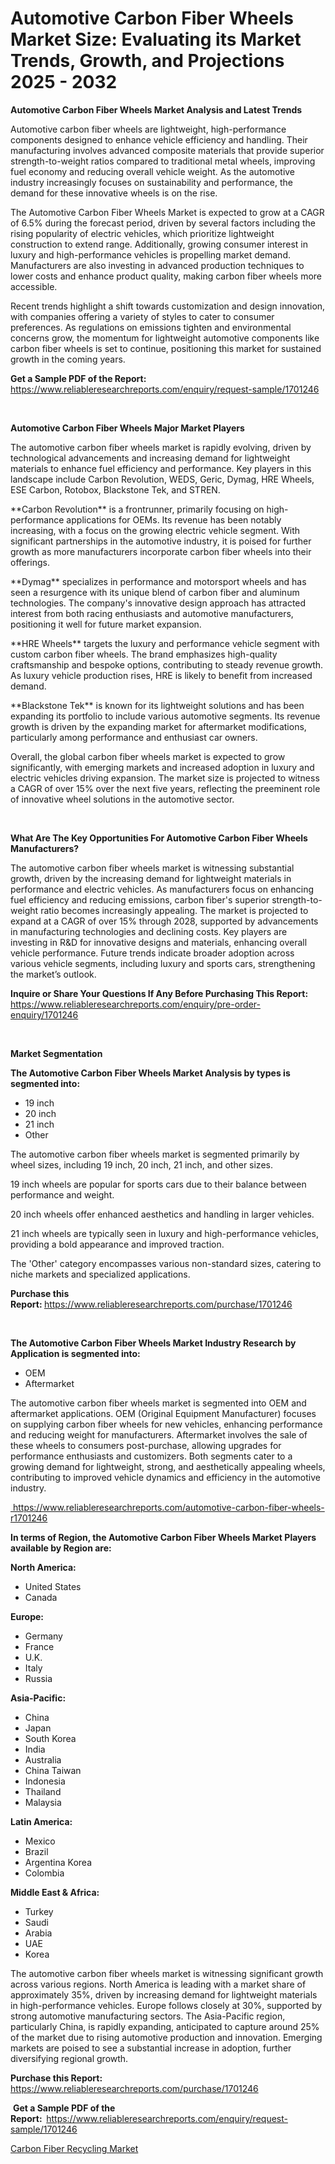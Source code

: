 <p><h1>Automotive Carbon Fiber Wheels Market Size: Evaluating its Market Trends, Growth, and Projections 2025 - 2032</h1></p><p><strong>Automotive Carbon Fiber Wheels Market Analysis and Latest Trends</strong></p>
<p><p>Automotive carbon fiber wheels are lightweight, high-performance components designed to enhance vehicle efficiency and handling. Their manufacturing involves advanced composite materials that provide superior strength-to-weight ratios compared to traditional metal wheels, improving fuel economy and reducing overall vehicle weight. As the automotive industry increasingly focuses on sustainability and performance, the demand for these innovative wheels is on the rise.</p><p>The Automotive Carbon Fiber Wheels Market is expected to grow at a CAGR of 6.5% during the forecast period, driven by several factors including the rising popularity of electric vehicles, which prioritize lightweight construction to extend range. Additionally, growing consumer interest in luxury and high-performance vehicles is propelling market demand. Manufacturers are also investing in advanced production techniques to lower costs and enhance product quality, making carbon fiber wheels more accessible.</p><p>Recent trends highlight a shift towards customization and design innovation, with companies offering a variety of styles to cater to consumer preferences. As regulations on emissions tighten and environmental concerns grow, the momentum for lightweight automotive components like carbon fiber wheels is set to continue, positioning this market for sustained growth in the coming years.</p></p>
<p><strong>Get a Sample PDF of the Report:&nbsp;</strong> <a href="https://www.reliableresearchreports.com/enquiry/request-sample/1701246?utm_campaign=32&utm_medium=2&utm_source=Github&utm_content=ia&utm_term=09012025&utm_id=automotive-carbon-fiber-wheels">https://www.reliableresearchreports.com/enquiry/request-sample/1701246</a></p>
<p>&nbsp;</p>
<p><strong>Automotive Carbon Fiber Wheels Major Market Players</strong></p>
<p><p>The automotive carbon fiber wheels market is rapidly evolving, driven by technological advancements and increasing demand for lightweight materials to enhance fuel efficiency and performance. Key players in this landscape include Carbon Revolution, WEDS, Geric, Dymag, HRE Wheels, ESE Carbon, Rotobox, Blackstone Tek, and STREN.</p><p>**Carbon Revolution** is a frontrunner, primarily focusing on high-performance applications for OEMs. Its revenue has been notably increasing, with a focus on the growing electric vehicle segment. With significant partnerships in the automotive industry, it is poised for further growth as more manufacturers incorporate carbon fiber wheels into their offerings.</p><p>**Dymag** specializes in performance and motorsport wheels and has seen a resurgence with its unique blend of carbon fiber and aluminum technologies. The company's innovative design approach has attracted interest from both racing enthusiasts and automotive manufacturers, positioning it well for future market expansion.</p><p>**HRE Wheels** targets the luxury and performance vehicle segment with custom carbon fiber wheels. The brand emphasizes high-quality craftsmanship and bespoke options, contributing to steady revenue growth. As luxury vehicle production rises, HRE is likely to benefit from increased demand.</p><p>**Blackstone Tek** is known for its lightweight solutions and has been expanding its portfolio to include various automotive segments. Its revenue growth is driven by the expanding market for aftermarket modifications, particularly among performance and enthusiast car owners.</p><p>Overall, the global carbon fiber wheels market is expected to grow significantly, with emerging markets and increased adoption in luxury and electric vehicles driving expansion. The market size is projected to witness a CAGR of over 15% over the next five years, reflecting the preeminent role of innovative wheel solutions in the automotive sector.</p></p>
<p>&nbsp;</p>
<p><strong>What Are The Key Opportunities For Automotive Carbon Fiber Wheels Manufacturers?</strong></p>
<p><p>The automotive carbon fiber wheels market is witnessing substantial growth, driven by the increasing demand for lightweight materials in performance and electric vehicles. As manufacturers focus on enhancing fuel efficiency and reducing emissions, carbon fiber's superior strength-to-weight ratio becomes increasingly appealing. The market is projected to expand at a CAGR of over 15% through 2028, supported by advancements in manufacturing technologies and declining costs. Key players are investing in R&D for innovative designs and materials, enhancing overall vehicle performance. Future trends indicate broader adoption across various vehicle segments, including luxury and sports cars, strengthening the market’s outlook.</p></p>
<p><strong>Inquire or Share Your Questions If Any Before Purchasing This Report:</strong> <a href="https://www.reliableresearchreports.com/enquiry/pre-order-enquiry/1701246?utm_campaign=32&utm_medium=2&utm_source=Github&utm_content=ia&utm_term=09012025&utm_id=automotive-carbon-fiber-wheels">https://www.reliableresearchreports.com/enquiry/pre-order-enquiry/1701246</a></p>
<p>&nbsp;</p>
<p><strong>Market Segmentation</strong></p>
<p><strong>The Automotive Carbon Fiber Wheels Market Analysis by types is segmented into:</strong></p>
<p><ul><li>19 inch</li><li>20 inch</li><li>21 inch</li><li>Other</li></ul></p>
<p><p>The automotive carbon fiber wheels market is segmented primarily by wheel sizes, including 19 inch, 20 inch, 21 inch, and other sizes. </p><p>19 inch wheels are popular for sports cars due to their balance between performance and weight. </p><p>20 inch wheels offer enhanced aesthetics and handling in larger vehicles. </p><p>21 inch wheels are typically seen in luxury and high-performance vehicles, providing a bold appearance and improved traction. </p><p>The 'Other' category encompasses various non-standard sizes, catering to niche markets and specialized applications.</p></p>
<p><strong>Purchase this Report:&nbsp;</strong><a href="https://www.reliableresearchreports.com/purchase/1701246?utm_campaign=32&utm_medium=2&utm_source=Github&utm_content=ia&utm_term=09012025&utm_id=automotive-carbon-fiber-wheels">https://www.reliableresearchreports.com/purchase/1701246</a></p>
<p>&nbsp;</p>
<p><strong>The Automotive Carbon Fiber Wheels Market Industry Research by Application is segmented into:</strong></p>
<p><ul><li>OEM</li><li>Aftermarket</li></ul></p>
<p><p>The automotive carbon fiber wheels market is segmented into OEM and aftermarket applications. OEM (Original Equipment Manufacturer) focuses on supplying carbon fiber wheels for new vehicles, enhancing performance and reducing weight for manufacturers. Aftermarket involves the sale of these wheels to consumers post-purchase, allowing upgrades for performance enthusiasts and customizers. Both segments cater to a growing demand for lightweight, strong, and aesthetically appealing wheels, contributing to improved vehicle dynamics and efficiency in the automotive industry.</p></p>
<p><a href="https://www.reliableresearchreports.com/automotive-carbon-fiber-wheels-r1701246?utm_campaign=32&utm_medium=2&utm_source=Github&utm_content=ia&utm_term=09012025&utm_id=automotive-carbon-fiber-wheels">&nbsp;https://www.reliableresearchreports.com/automotive-carbon-fiber-wheels-r1701246</a></p>
<p><strong>In terms of Region, the Automotive Carbon Fiber Wheels Market Players available by Region are:</strong></p>
<p>
    <p> <strong> North America: </strong>
        <ul>
            <li>United States</li>
            <li>Canada</li>
        </ul>
        </p> 
    <p> <strong> Europe: </strong>
        <ul>
            <li>Germany</li>
            <li>France</li>
            <li>U.K.</li>
            <li>Italy</li>
            <li>Russia</li>
        </ul>
        </p> 
    <p> <strong> Asia-Pacific: </strong>
        <ul>
            <li>China</li>
            <li>Japan</li>
            <li>South Korea</li>
            <li>India</li>
            <li>Australia</li>
            <li>China Taiwan</li>
            <li>Indonesia</li>
            <li>Thailand</li>
            <li>Malaysia</li>
        </ul>
        </p> 
    <p> <strong> Latin America: </strong>
        <ul>
            <li>Mexico</li>
            <li>Brazil</li>
            <li>Argentina Korea</li>
            <li>Colombia</li>
        </ul>
        </p> 
    <p> <strong> Middle East & Africa: </strong>
        <ul>
            <li>Turkey</li>
            <li>Saudi</li>
            <li>Arabia</li>
            <li>UAE</li>
            <li>Korea</li>
        </ul>
    </p>
    </p>
<p><p>The automotive carbon fiber wheels market is witnessing significant growth across various regions. North America is leading with a market share of approximately 35%, driven by increasing demand for lightweight materials in high-performance vehicles. Europe follows closely at 30%, supported by strong automotive manufacturing sectors. The Asia-Pacific region, particularly China, is rapidly expanding, anticipated to capture around 25% of the market due to rising automotive production and innovation. Emerging markets are poised to see a substantial increase in adoption, further diversifying regional growth.</p></p>
<p><strong>Purchase this Report: </strong><a href="https://www.reliableresearchreports.com/purchase/1701246?utm_campaign=32&utm_medium=2&utm_source=Github&utm_content=ia&utm_term=09012025&utm_id=automotive-carbon-fiber-wheels">https://www.reliableresearchreports.com/purchase/1701246</a></p>
<p>&nbsp;<strong>Get a Sample PDF of the Report:&nbsp;&nbsp;</strong><a href="https://www.reliableresearchreports.com/enquiry/request-sample/1701246?utm_campaign=32&utm_medium=2&utm_source=Github&utm_content=ia&utm_term=09012025&utm_id=automotive-carbon-fiber-wheels">https://www.reliableresearchreports.com/enquiry/request-sample/1701246</a></p>
<p><strong></strong></p>
<p><p><a href="https://github.com/irfadac/Market-Research-Report-List-5/blob/main/carbon-fiber-recycling-market.md?utm_campaign=32&utm_medium=2&utm_source=Github&utm_content=ia&utm_term=09012025&utm_id=automotive-carbon-fiber-wheels">Carbon Fiber Recycling Market</a></p></p>